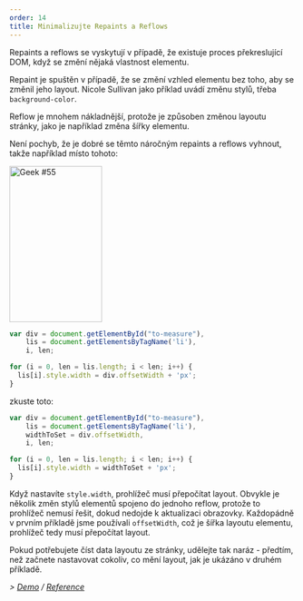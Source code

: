 ```yaml
---
order: 14
title: Minimalizujte Repaints a Reflows
---
```


Repaints a reflows se vyskytují v případě, že existuje proces překreslující DOM, když se změní nějaká vlastnost elementu.

Repaint je spuštěn v případě, že se změní vzhled elementu bez toho, aby se změnil jeho layout. Nicole Sullivan jako příklad uvádí změnu stylů, třeba `background-color`.

Reflow je mnohem nákladnější, protože je způsoben změnou layoutu stránky, jako je například změna šířky elementu.

Není pochyb, že je dobré se těmto náročným repaints a reflows vyhnout, takže například místo tohoto:

<div class="img-right">
  <img id="geek-55" class="icos-geek" src="https://browserdiet.com/assets/img/55.png" alt="Geek #55" width="163" height="275" />
</div>

```js
var div = document.getElementById("to-measure"),
    lis = document.getElementsByTagName('li'),
    i, len;

for (i = 0, len = lis.length; i < len; i++) {
  lis[i].style.width = div.offsetWidth + 'px';
}
```

zkuste toto:

```js
var div = document.getElementById("to-measure"),
    lis = document.getElementsByTagName('li'),
    widthToSet = div.offsetWidth,
    i, len;

for (i = 0, len = lis.length; i < len; i++) {
  lis[i].style.width = widthToSet + 'px';
}
```

Když nastavíte `style.width`, prohlížeč musí přepočítat layout. Obvykle je několik změn stylů elementů spojeno do jednoho reflow, protože to prohlížeč nemusí řešit, dokud nedojde k aktualizaci obrazovky. Každopádně  v prvním příkladě jsme používali `offsetWidth`, což je šířka layoutu elementu, prohlížeč tedy musí přepočítat layout.

Pokud potřebujete číst data layoutu ze stránky, udělejte tak naráz - předtím, než začnete nastavovat cokoliv, co mění layout, jak je ukázáno v druhém příkladě.

*> [Demo](http://jsbin.com/aqavin/2/quiet) / [Reference](https://github.com/zenorocha/browser-diet/wiki/References#minimize-repaints-and-reflows)*

